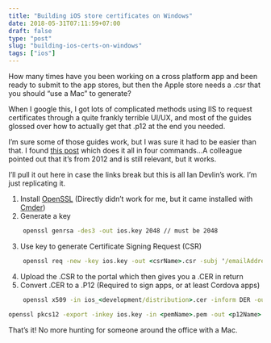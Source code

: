 ```yaml
---
title: "Building iOS store certificates on Windows"
date: 2018-05-31T07:11:59+07:00
draft: false
type: "post"
slug: "building-ios-certs-on-windows"
tags: ["ios"]
---
```


How many times have you been working on a cross platform app and been ready to submit to the app stores, but then the Apple store needs a .csr that you should “use a Mac” to generate?  

When I google this, I got lots of complicated methods using IIS to request certificates through a quite frankly terrible UI/UX, and most of the guides glossed over how to actually get that .p12 at the end you needed.
  
<!--more-->  

I’m sure some of those guides work, but I was sure it had to be easier than that. I found [this post](http://www.iandevlin.com/blog/2012/11/phonegap/building-an-ios-signing-key-for-phonegap-in-windows/) which does it all in four commands…A colleague pointed out that it’s from 2012 and is still relevant, but it works.  

I’ll pull it out here in case the links break but this is all Ian Devlin’s work. I’m just replicating it.  

1. Install [OpenSSL](https://www.openssl.org/) (Directly didn’t work for me, but it came installed with [Cmder](http://cmder.net/))
2. Generate a key  

``` cmd
    openssl genrsa -des3 -out ios.key 2048 // must be 2048
```
3. Use key to generate Certificate Signing Request (CSR)  

``` cmd
    openssl req -new -key ios.key -out <csrName>.csr -subj '/emailAddress=MY-EMAIL-ADDRESS, CN=COMPANY-NAME, C=COUNTRY-CODE'
```
4. Upload the .CSR to the portal which then gives you a .CER in return
5. Convert .CER to a .P12 (Required to sign apps, or at least Cordova apps)

``` cmd 
    openssl x509 -in ios_<development/distribution>.cer -inform DER -out <pemName>.pem -outform PEM
```

``` cmd 
openssl pkcs12 -export -inkey ios.key -in <pemName>.pem -out <p12Name>.p12
```

That’s it! No more hunting for someone around the office with a Mac.